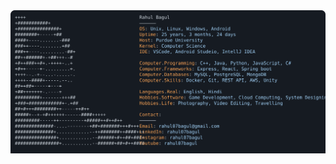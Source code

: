 <a href="https://github.com/rahul07bagul/rahul07bagul">
  <picture>
    <source media="(prefers-color-scheme: dark)" srcset="https://raw.githubusercontent.com/rahul07bagul/rahul07bagul/main/image.svg">
    <img alt="Andrew Grant's GitHub Profile README" src="https://raw.githubusercontent.com/rahul07bagul/rahul07bagul/main/image.svg">
  </picture>
</a>
